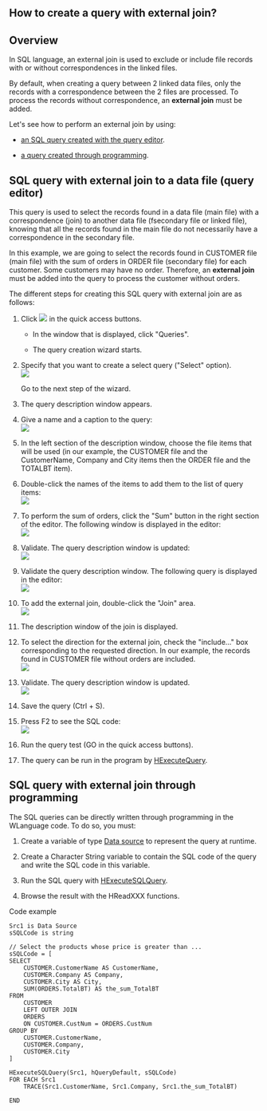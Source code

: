 
## How to create a query with external join?
			

<a name="NOTE1"></a>
<a name="NOTE1_1"></a>


## Overview
<a name="overview_ELTTEXTE000139"></a>
In SQL language, an external join is used to exclude or include file records with or without correspondences in the linked files. 

By default, when creating a query between 2 linked data files, only the records with a correspondence between the 2 files are processed. To process the records without correspondence, an **external join** must be added.

Let's see how to perform an external join by using: 

- [an SQL query created with the query editor](#NOTE2_1).

- [a query created through programming](#NOTE3_1). 




<a name="NOTE2"></a>
<a name="NOTE2_1"></a>


## SQL query with external join to a data file (query editor)
<a name="sql_query_with_external_join_data_file_query_editor_ELTTEXTE000163"></a>
This query is used to select the records found in a data file (main file) with a correspondence (join) to another data file (fsecondary file or linked file), knowing that all the records found in the main file do not necessarily have a correspondence in the secondary file. 

In this example, we are going to select the records found in CUSTOMER file (main file) with the sum of orders in ORDER file (secondary file) for each customer. Some customers may have no order. Therefore, an **external join** must be added into the query to process the customer without orders.

The different steps for creating this SQL query with external join are as follows: 

1. Click ![](https://doc.pcsoft.fr/en-US/images/image.awp?langid=3&name=ico_nouveau.gif) in the quick access buttons. 

	- In the window that is displayed, click "Queries". 

	- The query creation wizard starts.




2. Specify that you want to create a select query ("Select" option). <br>![](https://doc.pcsoft.fr/en-US/images/image.awp?langid=3&name=CLF_Requ%EAte_jointure%20-%20HC%20N%B0001.gif&type=thumb)

	Go to the next step of the wizard.

3. The query description window appears.

4. Give a name and a caption to the query: <br>![](https://doc.pcsoft.fr/en-US/images/image.awp?langid=3&name=CLF_Requ%EAte_jointure%20-%20HC%20N%B0002.gif&type=thumb)


5. In the left section of the description window, choose the file items that will be used (in our example, the CUSTOMER file and the CustomerName, Company and City items then the ORDER file and the TOTALBT item). 

6. Double-click the names of the items to add them to the list of query items: <br>![](https://doc.pcsoft.fr/en-US/images/image.awp?langid=3&name=CLF_Requ%EAte_jointure%20-%20HC%20N%B0003.gif&type=thumb)


7. To perform the sum of orders, click the "Sum" button in the right section of the editor. The following window is displayed in the editor:<br>![](https://doc.pcsoft.fr/en-US/images/image.awp?langid=3&name=CLF_Requ%EAte_jointure%20-%20HC%20N%B0004.gif&type=thumb)


8. Validate. The query description window is updated: <br>![](https://doc.pcsoft.fr/en-US/images/image.awp?langid=3&name=CLF_Requ%EAte_jointure%20-%20HC%20N%B0005.gif)


9. Validate the query description window. The following query is displayed in the editor: <br>![](https://doc.pcsoft.fr/en-US/images/image.awp?langid=3&name=CLF_Requ%EAte_Jointure%20-%20HC%20N%B0006.gif)


10. To add the external join, double-click the "Join" area. <br>![](https://doc.pcsoft.fr/en-US/images/image.awp?langid=3&name=CLF_Requ%EAte_Jointure%20-%20HC%20N%B0006%201.gif)


11. The description window of the join is displayed. 

12. To select the direction for the external join, check the "include..." box corresponding to the requested direction. In our example, the records found in CUSTOMER file without orders are included. <br>![](https://doc.pcsoft.fr/en-US/images/image.awp?langid=3&name=CLF_Requ%EAte_Jointure%20-%20HC%20N%B0007.gif&type=thumb)


13. Validate. The query description window is updated. <br>![](https://doc.pcsoft.fr/en-US/images/image.awp?langid=3&name=CLF_Requ%EAte_jointure%20-%20HC%20N%B0008.gif)


14. Save the query (Ctrl + S). 

15. Press F2 to see the SQL code: <br>![](https://doc.pcsoft.fr/en-US/images/image.awp?langid=3&name=CLF_Requ%EAte_jointure%20-%20HC%20N%B0009.gif)


16. Run the query test (GO in the quick access buttons). 

17. The query can be run in the program by [HExecuteQuery](../WDLang4/3044080.md). 




<a name="NOTE3"></a>
<a name="NOTE3_1"></a>


## SQL query with external join through programming
<a name="sql_query_with_external_join_through_programming_ELTTEXTE000187"></a>
The SQL queries can be directly written through programming in the WLanguage code. To do so, you must: 

1. Create a variable of type [Data source](../WDLang4/1514053.md) to represent the query at runtime. 

2. Create a Character String variable to contain the SQL code of the query and write the SQL code in this variable. 

3. Run the SQL query with [HExecuteSQLQuery](../WDLang4/3044084.md).

4. Browse the result with the HReadXXX functions.




Code example


```wl
Src1 is Data Source
sSQLCode is string

// Select the products whose price is greater than ...
sSQLCode = [
SELECT 
	CUSTOMER.CustomerName AS CustomerName,	
	CUSTOMER.Company AS Company,	
	CUSTOMER.City AS City,	
	SUM(ORDERS.TotalBT) AS the_sum_TotalBT
FROM 
	CUSTOMER
	LEFT OUTER JOIN
	ORDERS
	ON CUSTOMER.CustNum = ORDERS.CustNum
GROUP BY 
	CUSTOMER.CustomerName,	
	CUSTOMER.Company,	
	CUSTOMER.City
]

HExecuteSQLQuery(Src1, hQueryDefault, sSQLCode)
FOR EACH Src1
	TRACE(Src1.CustomerName, Src1.Company, Src1.the_sum_TotalBT)

END
```



